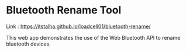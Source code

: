 # Bluetooth Rename Tool

Link : 
https://itstalha.github.io/loadcell01/bluetooth-rename/

This web app demonstrates the use of the Web Bluetooth API to rename bluetooth devices.
